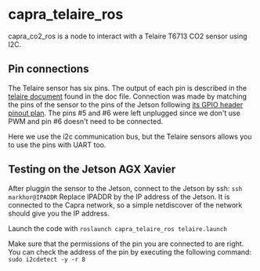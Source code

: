 # capra_telaire_ros

capra_co2_ros is a node to interact with a Telaire T6713 CO2 sensor using I2C.


## Pin connections
The Telaire sensor has six pins. The output of each pin is described in the [telaire document](doc/AAS-916-142A-Telaire-T67xx-CO2-Sensor-022719-web.pdf) found in the doc file. Connection was made by matching the pins of the sensor to the pins of the Jetson following [its GPIO header pinout plan](https://www.jetsonhacks.com/nvidia-jetson-agx-xavier-gpio-header-pinout/). The pins #5 and #6 were left unplugged since we don't use PWM and pin #6 doesn't need to be connected.

Here we use the i2c communication bus, but the Telaire sensors allows you to use the pins with UART too.


## Testing on the Jetson AGX Xavier 
After pluggin the sensor to the Jetson, connect to the Jetson by ssh:
```ssh markhor­@IPADDR```
Replace IPADDR by the IP address of the Jetson. It is connected to the Capra network, so a simple netdiscover of the network should give you the IP address.

Launch the code with ```roslaunch capra_telaire_ros telaire.launch```

Make sure that the permissions of the pin you are connected to are right. You can check the address of the pin by executing the following command:
```sudo i2cdetect -y -r 8```

